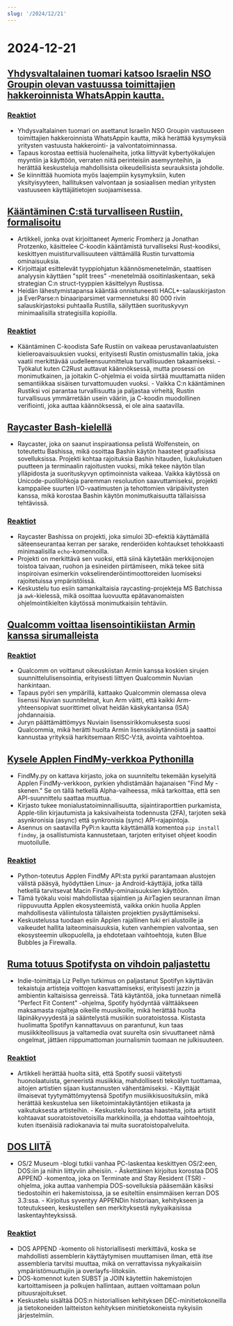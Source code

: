 ```yaml
---
slug: '/2024/12/21'
---
```


# 2024-12-21

## [Yhdysvaltalainen tuomari katsoo Israelin NSO Groupin olevan vastuussa toimittajien hakkeroinnista WhatsAppin kautta.](https://www.reuters.com/technology/cybersecurity/us-judge-finds-israels-nso-group-liable-hacking-whatsapp-lawsuit-2024-12-21/)

### [Reaktiot](https://news.ycombinator.com/item?id=42476828)

- Yhdysvaltalainen tuomari on asettanut Israelin NSO Groupin vastuuseen toimittajien hakkeroinnista WhatsAppin kautta, mikä herättää kysymyksiä yritysten vastuusta hakkerointi- ja valvontatoiminnassa.
- Tapaus korostaa eettisiä huolenaiheita, jotka liittyvät kybertyökalujen myyntiin ja käyttöön, verraten niitä perinteisiin asemyynteihin, ja herättää keskusteluja mahdollisista oikeudellisista seurauksista johdolle.
- Se kiinnittää huomiota myös laajempiin kysymyksiin, kuten yksityisyyteen, hallituksen valvontaan ja sosiaalisen median yritysten vastuuseen käyttäjätietojen suojaamisessa.

## [Kääntäminen C:stä turvalliseen Rustiin, formalisoitu](https://arxiv.org/abs/2412.15042)

- Artikkeli, jonka ovat kirjoittaneet Aymeric Fromherz ja Jonathan Protzenko, käsittelee C-koodin kääntämistä turvalliseksi Rust-koodiksi, keskittyen muistiturvallisuuteen välttämällä Rustin turvattomia ominaisuuksia.
- Kirjoittajat esittelevät tyyppiohjatun käännösmenetelmän, staattisen analyysin käyttäen "split trees" -menetelmää osoitinlaskentaan, sekä strategian C:n struct-tyyppien käsittelyyn Rustissa.
- Heidän lähestymistapansa kääntää onnistuneesti HACL\*-salauskirjaston ja EverParse:n binaariparsimet varmennetuksi 80 000 rivin salauskirjastoksi puhtaalla Rustilla, säilyttäen suorituskyvyn minimaalisilla strategisilla kopioilla.

### [Reaktiot](https://news.ycombinator.com/item?id=42476192)

- Kääntäminen C-koodista Safe Rustiin on vaikeaa perustavanlaatuisten kielieroavaisuuksien vuoksi, erityisesti Rustin omistusmallin takia, joka vaatii merkittävää uudelleensuunnittelua turvallisuuden takaamiseksi. - Työkalut kuten C2Rust auttavat käännöksessä, mutta prosessi on monimutkainen, ja joitakin C-ohjelmia ei voida siirtää muuttamatta niiden semantiikkaa sisäisen turvattomuuden vuoksi. - Vaikka C:n kääntäminen Rustiksi voi parantaa turvallisuutta ja paljastaa virheitä, Rustin turvallisuus ymmärretään usein väärin, ja C-koodin muodollinen verifiointi, joka auttaa käännöksessä, ei ole aina saatavilla.

## [Raycaster Bash-kielellä](https://github.com/izabera/pseudo3d)

- Raycaster, joka on saanut inspiraationsa pelistä Wolfenstein, on toteutettu Bashissa, mikä osoittaa Bashin käytön haasteet graafisissa sovelluksissa. Projekti kohtaa rajoituksia Bashin hitauden, liukulukutuen puutteen ja terminaalin rajoitusten vuoksi, mikä tekee näytön tilan ylläpidosta ja suorituskyvyn optimoinnista vaikeaa. Vaikka käytössä on Unicode-puolilohkoja paremman resoluution saavuttamiseksi, projekti kamppailee suurten I/O-vaatimusten ja tehottomien väripäivitysten kanssa, mikä korostaa Bashin käytön monimutkaisuutta tällaisissa tehtävissä.

### [Reaktiot](https://news.ycombinator.com/item?id=42475703)

- Raycaster Bashissa on projekti, joka simuloi 3D-efektiä käyttämällä säteenseurantaa kerran per sarake, renderöiden kohtaukset tehokkaasti minimaalisilla `echo`-komennoilla.
- Projekti on merkittävä sen vuoksi, että siinä käytetään merkkijonojen toistoa taivaan, ruohon ja esineiden piirtämiseen, mikä tekee siitä inspiroivan esimerkin vokselirenderöintimoottoreiden luomiseksi rajoitetuissa ympäristöissä.
- Keskustelu tuo esiin samankaltaisia raycasting-projekteja MS Batchissa ja `awk`-kielessä, mikä osoittaa luovuutta epätavanomaisten ohjelmointikielten käytössä monimutkaisiin tehtäviin.

## [Qualcomm voittaa lisensointikiistan Armin kanssa sirumalleista](https://www.bloomberg.com/news/articles/2024-12-20/qualcomm-wins-licensing-fight-with-arm-over-chip-designs)

### [Reaktiot](https://news.ycombinator.com/item?id=42475228)

- Qualcomm on voittanut oikeuskiistan Armin kanssa koskien sirujen suunnittelulisensointia, erityisesti liittyen Qualcommin Nuvian hankintaan.
- Tapaus pyöri sen ympärillä, kattaako Qualcommin olemassa oleva lisenssi Nuvian suunnitelmat, kun Arm väitti, että kaikki Arm-yhteensopivat suorittimet olivat heidän käskykantansa (ISA) johdannaisia.
- Juryn päättämättömyys Nuviain lisenssirikkomuksesta suosi Qualcommia, mikä herätti huolta Armin lisenssikäytännöistä ja saattoi kannustaa yrityksiä harkitsemaan RISC-V:tä, avointa vaihtoehtoa.

## [Kysele Applen FindMy-verkkoa Pythonilla](https://github.com/malmeloo/FindMy.py)

- FindMy.py on kattava kirjasto, joka on suunniteltu tekemään kyselyitä Applen FindMy-verkkoon, pyrkien yhdistämään hajanaisen "Find My -skenen." Se on tällä hetkellä Alpha-vaiheessa, mikä tarkoittaa, että sen API-suunnittelu saattaa muuttua.
- Kirjasto tukee monialustatoiminnallisuutta, sijaintiraporttien purkamista, Apple-tilin kirjautumista ja kaksivaiheista todennusta (2FA), tarjoten sekä asynkronisia (async) että synkronisia (sync) API-rajapintoja.
- Asennus on saatavilla PyPi:n kautta käyttämällä komentoa `pip install findmy`, ja osallistumista kannustetaan, tarjoten erityiset ohjeet koodin muotoilulle.

### [Reaktiot](https://news.ycombinator.com/item?id=42479233)

- Python-toteutus Applen FindMy API:sta pyrkii parantamaan alustojen välistä pääsyä, hyödyttäen Linux- ja Android-käyttäjiä, jotka tällä hetkellä tarvitsevat Macin FindMy-ominaisuuksien käyttöön.
- Tämä työkalu voisi mahdollistaa sijaintien ja AirTagien seurannan ilman riippuvuutta Applen ekosysteemistä, vaikka onkin huolia Applen mahdollisesta väliintulosta tällaisten projektien pysäyttämiseksi.
- Keskustelussa tuodaan esiin Applen rajallinen tuki eri alustoille ja vaikeudet hallita laiteominaisuuksia, kuten vanhempien valvontaa, sen ekosysteemin ulkopuolella, ja ehdotetaan vaihtoehtoja, kuten Blue Bubbles ja Firewalla.

## [Ruma totuus Spotifysta on vihdoin paljastettu](https://www.honest-broker.com/p/the-ugly-truth-about-spotify-is-finally)

- Indie-toimittaja Liz Pellyn tutkimus on paljastanut Spotifyn käyttävän tekaistuja artisteja voittojen kasvattamiseksi, erityisesti jazzin ja ambientin kaltaisissa genreissä. Tätä käytäntöä, joka tunnetaan nimellä "Perfect Fit Content" -ohjelma, Spotify hyödyntää välttääkseen maksamasta rojalteja oikeille muusikoille, mikä herättää huolta läpinäkyvyydestä ja sääntelystä musiikin suoratoistossa. Kiistasta huolimatta Spotifyn kannattavuus on parantunut, kun taas musiikkiteollisuus ja valtamedia ovat suurelta osin sivuuttaneet nämä ongelmat, jättäen riippumattoman journalismin tuomaan ne julkisuuteen.

### [Reaktiot](https://news.ycombinator.com/item?id=42478107)

- Artikkeli herättää huolta siitä, että Spotify suosii väitetysti huonolaatuista, geneeristä musiikkia, mahdollisesti tekoälyn tuottamaa, aitojen artistien sijaan kustannusten vähentämiseksi. - Käyttäjät ilmaisevat tyytymättömyytensä Spotifyn musiikkisuosituksiin, mikä herättää keskustelua sen liiketoimintakäytäntöjen etiikasta ja vaikutuksesta artisteihin. - Keskustelu korostaa haasteita, joita artistit kohtaavat suoratoistovetoisilla markkinoilla, ja ehdottaa vaihtoehtoja, kuten itsenäisiä radiokanavia tai muita suoratoistopalveluita.

## [DOS LIITÄ](https://www.os2museum.com/wp/dos-append/)

- OS/2 Museum -blogi tutkii vanhaa PC-laskentaa keskittyen OS/2:een, DOS:iin ja niihin liittyviin aiheisiin. - Äskettäinen kirjoitus korostaa DOS APPEND -komentoa, joka on Terminate and Stay Resident (TSR) -ohjelma, joka auttaa vanhempia DOS-sovelluksia pääsemään käsiksi tiedostoihin eri hakemistoissa, ja se esiteltiin ensimmäisen kerran DOS 3.3:ssa. - Kirjoitus syventyy APPENDin historiaan, kehitykseen ja toteutukseen, keskustellen sen merkityksestä nykyaikaisissa laskentayhteyksissä.

### [Reaktiot](https://news.ycombinator.com/item?id=42475011)

- DOS APPEND -komento oli historiallisesti merkittävä, koska se mahdollisti assemblerin käyttäytymisen muuttamisen ilman, että itse assembleria tarvitsi muuttaa, mikä on verrattavissa nykyaikaisiin ympäristömuuttujiin ja overlayfs-liitoksiin.
- DOS-komennot kuten SUBST ja JOIN käytettiin hakemistojen kartoittamiseen ja polkujen hallintaan, auttaen voittamaan polun pituusrajoitukset.
- Keskustelu sisältää DOS:n historiallisen kehityksen DEC-minitietokoneilla ja tietokoneiden laitteiston kehityksen minitietokoneista nykyisiin järjestelmiin.

<head>
  <meta property="og:title" content="Yhdysvaltalainen tuomari katsoo Israelin NSO Groupin olevan vastuussa toimittajien hakkeroinnista WhatsAppin kautta." />
  <meta property="og:type" content="website" />
  <meta property="og:image" content="https://og.cho.sh/api/og/?title=Yhdysvaltalainen%20tuomari%20katsoo%20Israelin%20NSO%20Groupin%20olevan%20vastuussa%20toimittajien%20hakkeroinnista%20WhatsAppin%20kautta.&subheading=lauantaina%2021.%20joulukuuta%202024%3A%20Hacker%20News%20yhteenveto" />
</head>
